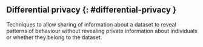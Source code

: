 ## Differential privacy {: #differential-privacy }

Techniques to allow sharing of information about a dataset to reveal patterns
of behaviour without revealing private information about individuals or whether
they belong to the dataset.
